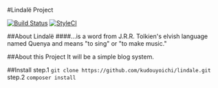 #Lindalë Project

[![Build Status](https://travis-ci.org/kudouyoichi/lindale.svg?branch=master)](https://travis-ci.org/kudouyoichi/lindale)
[![StyleCI](https://styleci.io/repos/63577917/shield)](https://styleci.io/repos/63577917)

##About Lindalë
####...is a word from J.R.R. Tolkien's elvish language named Quenya and means "to sing" or "to make music."


##About this Project
It will be a simple blog system.


##Install
step.1
`git clone https://github.com/kudouyoichi/lindale.git`
step.2
`composer install`

